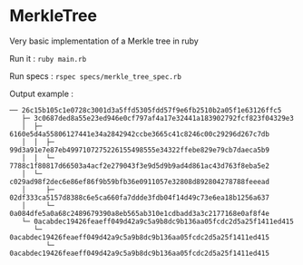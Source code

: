 # MerkleTree

Very basic implementation of a Merkle tree in ruby

Run it : `ruby main.rb`

Run specs : `rspec specs/merkle_tree_spec.rb`

Output example :

```console
── 26c15b105c1e0728c3001d3a5ffd5305fdd57f9e6fb2510b2a05f1e63126ffc5
   ├─ 3c0687ded8a55e23ed946e0cf797af4a17e32441a183902792fcf823f04329e3
   │  ├─ 6160e5d4a55806127441e34a2842942ccbe3665c41c8246c00c29296d267c7db
   │  │  ├─ 99d3a91e7e87eb4997107275226155498555e34322ffebe829e79cb7daeca5b9
   │  │  └─ 7788c1f80817d66503a4acf2e279043f3e9d5d9b9ad4d861ac43d763f8eba5e2
   │  └─ c029ad98f2dec6e86ef86f9b59bfb36e0911057e32808d892804278788feeead
   │     ├─ 02df333ca5157d8388c6e5ca660fa7ddde3fdb04f14d49c73e6ea18b1256a637
   │     └─ 0a084dfe5a0a68c2489679390a8eb565ab310e1cdbadd3a3c2177168e0af8f4e
   └─ 0acabdec19426feaeff049d42a9c5a9b8dc9b136aa05fcdc2d5a25f1411ed415
      └─ 0acabdec19426feaeff049d42a9c5a9b8dc9b136aa05fcdc2d5a25f1411ed415
         └─ 0acabdec19426feaeff049d42a9c5a9b8dc9b136aa05fcdc2d5a25f1411ed415
```
